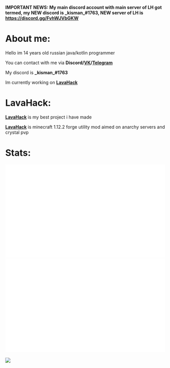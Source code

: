 **IMPORTANT NEWS: My main discord account with main server of LH got termed, my NEW discord is \_kisman_#1763, NEW server of LH is https://discord.gg/FvhWJVbGKW**

# About me:

Hello im 14 years old russian java/kotlin programmer

You can contact with me via **Discord/[VK](https://vk.com/kisman2000)/[Telegram](https://t.me/kisman2000)**

My discord is **\_kisman_#1763**

Im currently working on **[LavaHack](https://github.com/TheKisDevs/LavaHack)**

# LavaHack:

**[LavaHack](https://github.com/TheKisDevs/LavaHack)** is my best project i have made

**[LavaHack](https://github.com/TheKisDevs/LavaHack)** is minecraft 1.12.2 forge utility mod aimed on anarchy servers and crystal pvp

# Stats:
<img src="https://github.com/kisman2000/github-stats/blob/master/generated/overview.svg#gh-dark-mode-only" />
<img src="https://github.com/kisman2000/github-stats/blob/master/generated/languages.svg#gh-dark-mode-only" />

![](https://komarev.com/ghpvc/?username=kisman2000&color=7421af)
